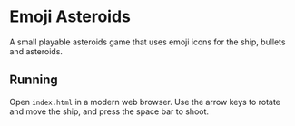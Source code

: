 # Emoji Asteroids

A small playable asteroids game that uses emoji icons for the ship, bullets and asteroids.

## Running

Open `index.html` in a modern web browser. Use the arrow keys to rotate and move the ship, and press the space bar to shoot.
